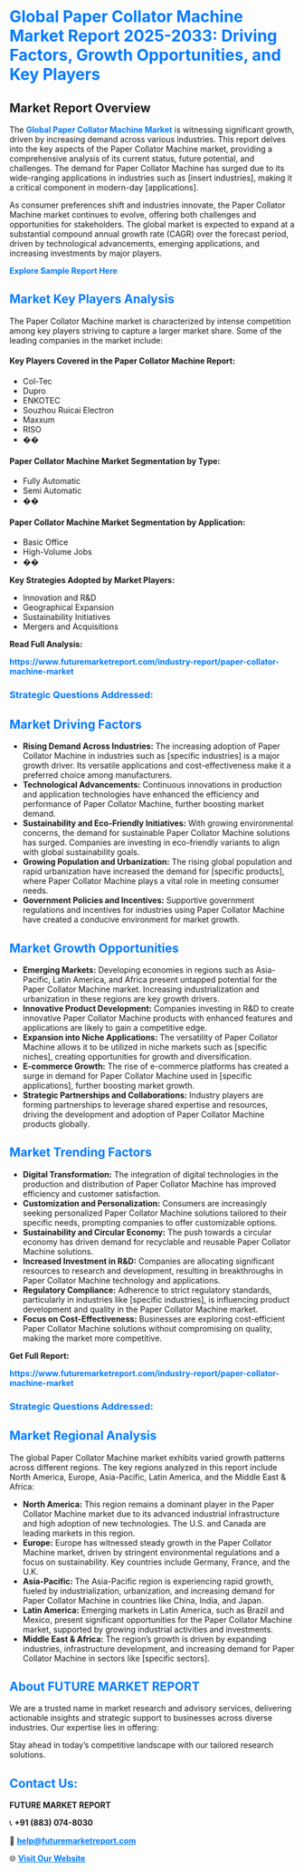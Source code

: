 <h1 style="color: #007BFF;">Global Paper Collator Machine Market Report 2025-2033: Driving Factors, Growth Opportunities, and Key Players</h1>

<section id="overview">
<h2>Market Report Overview</h2>
<p>The <a href="https://www.futuremarketreport.com/industry-report/paper-collator-machine-market" style="color: #007BFF; text-decoration: none;"><strong>Global Paper Collator Machine Market</strong></a> is witnessing significant growth, driven by increasing demand across various industries. This report delves into the key aspects of the Paper Collator Machine market, providing a comprehensive analysis of its current status, future potential, and challenges. The demand for Paper Collator Machine has surged due to its wide-ranging applications in industries such as [insert industries], making it a critical component in modern-day [applications].</p>
<p>As consumer preferences shift and industries innovate, the Paper Collator Machine market continues to evolve, offering both challenges and opportunities for stakeholders. The global market is expected to expand at a substantial compound annual growth rate (CAGR) over the forecast period, driven by technological advancements, emerging applications, and increasing investments by major players.</p>
</section>

<section id="overview">
<p><a href="https://www.futuremarketreport.com/request-sample/reportId=118583" style="color: #007BFF; text-decoration: none;"><strong>Explore Sample Report Here</strong></a></p>
</section>

<section id="key-players">
<h2 style="color: #007BFF;">Market Key Players Analysis</h2>
<p>The Paper Collator Machine market is characterized by intense competition among key players striving to capture a larger market share. Some of the leading companies in the market include:</p>
<h4>Key Players Covered in the Paper Collator Machine Report:</h4>
<ul><li>Col-Tec</li><li>Dupro</li><li>ENKOTEC</li><li>Souzhou Ruicai Electron</li><li>Maxxum</li><li>RISO</li><li>��</li></ul>
<h4>Paper Collator Machine Market Segmentation by Type:</h4>
<ul><li>Fully Automatic</li><li>Semi Automatic</li><li>��</li></ul>

<h4>Paper Collator Machine Market Segmentation by Application:</h4>
<ul><li>Basic Office</li><li>High-Volume Jobs</li><li>��</li></ul>
<p><strong>Key Strategies Adopted by Market Players:</strong></p>
<ul>
<li>Innovation and R&D</li>
<li>Geographical Expansion</li>
<li>Sustainability Initiatives</li>
<li>Mergers and Acquisitions</li>
</ul>
</section>

<section>
<p><strong>Read Full Analysis: </strong></p><a href="https://www.futuremarketreport.com/industry-report/paper-collator-machine-market" style="color: #007BFF; text-decoration: none;"><strong>https://www.futuremarketreport.com/industry-report/paper-collator-machine-market</strong></a>
<h3 style="color: #007BFF;">Strategic Questions Addressed:</h3>
</section>

<section id="driving-factors">
<h2 style="color: #007BFF;">Market Driving Factors</h2>
<ul>
<li><strong>Rising Demand Across Industries:</strong> The increasing adoption of Paper Collator Machine in industries such as [specific industries] is a major growth driver. Its versatile applications and cost-effectiveness make it a preferred choice among manufacturers.</li>
<li><strong>Technological Advancements:</strong> Continuous innovations in production and application technologies have enhanced the efficiency and performance of Paper Collator Machine, further boosting market demand.</li>
<li><strong>Sustainability and Eco-Friendly Initiatives:</strong> With growing environmental concerns, the demand for sustainable Paper Collator Machine solutions has surged. Companies are investing in eco-friendly variants to align with global sustainability goals.</li>
<li><strong>Growing Population and Urbanization:</strong> The rising global population and rapid urbanization have increased the demand for [specific products], where Paper Collator Machine plays a vital role in meeting consumer needs.</li>
<li><strong>Government Policies and Incentives:</strong> Supportive government regulations and incentives for industries using Paper Collator Machine have created a conducive environment for market growth.</li>
</ul>
</section>

<section id="growth-opportunities">
<h2 style="color: #007BFF;">Market Growth Opportunities</h2>
<ul>
<li><strong>Emerging Markets:</strong> Developing economies in regions such as Asia-Pacific, Latin America, and Africa present untapped potential for the Paper Collator Machine market. Increasing industrialization and urbanization in these regions are key growth drivers.</li>
<li><strong>Innovative Product Development:</strong> Companies investing in R&D to create innovative Paper Collator Machine products with enhanced features and applications are likely to gain a competitive edge.</li>
<li><strong>Expansion into Niche Applications:</strong> The versatility of Paper Collator Machine allows it to be utilized in niche markets such as [specific niches], creating opportunities for growth and diversification.</li>
<li><strong>E-commerce Growth:</strong> The rise of e-commerce platforms has created a surge in demand for Paper Collator Machine used in [specific applications], further boosting market growth.</li>
<li><strong>Strategic Partnerships and Collaborations:</strong> Industry players are forming partnerships to leverage shared expertise and resources, driving the development and adoption of Paper Collator Machine products globally.</li>
</ul>
</section>

<section id="trending-factors">
<h2 style="color: #007BFF;">Market Trending Factors</h2>
<ul>
<li><strong>Digital Transformation:</strong> The integration of digital technologies in the production and distribution of Paper Collator Machine has improved efficiency and customer satisfaction.</li>
<li><strong>Customization and Personalization:</strong> Consumers are increasingly seeking personalized Paper Collator Machine solutions tailored to their specific needs, prompting companies to offer customizable options.</li>
<li><strong>Sustainability and Circular Economy:</strong> The push towards a circular economy has driven demand for recyclable and reusable Paper Collator Machine solutions.</li>
<li><strong>Increased Investment in R&D:</strong> Companies are allocating significant resources to research and development, resulting in breakthroughs in Paper Collator Machine technology and applications.</li>
<li><strong>Regulatory Compliance:</strong> Adherence to strict regulatory standards, particularly in industries like [specific industries], is influencing product development and quality in the Paper Collator Machine market.</li>
<li><strong>Focus on Cost-Effectiveness:</strong> Businesses are exploring cost-efficient Paper Collator Machine solutions without compromising on quality, making the market more competitive.</li>
</ul>
</section>

<section>
<p><strong>Get Full Report: </strong></p><a href="https://www.futuremarketreport.com/industry-report/paper-collator-machine-market" style="color: #007BFF; text-decoration: none;"><strong>https://www.futuremarketreport.com/industry-report/paper-collator-machine-market</strong></a>
<h3 style="color: #007BFF;">Strategic Questions Addressed:</h3>
</section>


<section id="regional-analysis">
<h2 style="color: #007BFF;">Market Regional Analysis</h2>
<p>The global Paper Collator Machine market exhibits varied growth patterns across different regions. The key regions analyzed in this report include North America, Europe, Asia-Pacific, Latin America, and the Middle East & Africa:</p>
<ul>
<li><strong>North America:</strong> This region remains a dominant player in the Paper Collator Machine market due to its advanced industrial infrastructure and high adoption of new technologies. The U.S. and Canada are leading markets in this region.</li>
<li><strong>Europe:</strong> Europe has witnessed steady growth in the Paper Collator Machine market, driven by stringent environmental regulations and a focus on sustainability. Key countries include Germany, France, and the U.K.</li>
<li><strong>Asia-Pacific:</strong> The Asia-Pacific region is experiencing rapid growth, fueled by industrialization, urbanization, and increasing demand for Paper Collator Machine in countries like China, India, and Japan.</li>
<li><strong>Latin America:</strong> Emerging markets in Latin America, such as Brazil and Mexico, present significant opportunities for the Paper Collator Machine market, supported by growing industrial activities and investments.</li>
<li><strong>Middle East & Africa:</strong> The region’s growth is driven by expanding industries, infrastructure development, and increasing demand for Paper Collator Machine in sectors like [specific sectors].</li>
</ul>
</section>

<footer>
<h2 style="color: #007BFF;">About FUTURE MARKET REPORT</h2>
<p>We are a trusted name in market research and advisory services, delivering actionable insights and strategic support to businesses across diverse industries. Our expertise lies in offering:</p>

<p>Stay ahead in today’s competitive landscape with our tailored research solutions.</p>

<h2 style="color: #007BFF;">Contact Us:</h2>
<p><strong>FUTURE MARKET REPORT</strong></p>
<p>📞 <strong>+91 (883) 074-8030</strong></p>
<p>📧 <strong><a href="mailto:help@futuremarketreport.com" style="color: #007BFF;">help@futuremarketreport.com</a></strong></p>
<p>🌐 <strong><a href="https://www.futuremarketreport.com/" style="color: #007BFF;">Visit Our Website</a></strong></p>
</footer>